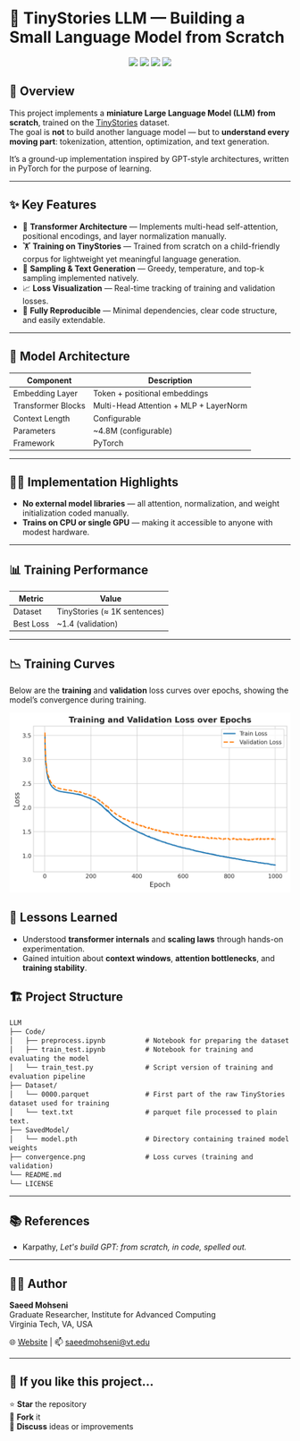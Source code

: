# 🚀 TinyStories LLM — Building a Small Language Model from Scratch

<p align="center">
  <img src="https://img.shields.io/badge/LLM-%236C63FF?style=for-the-badge"/>
  <img src="https://img.shields.io/badge/Transformer%20Architecture-%23FFB6C1?style=for-the-badge"/>
  <img src="https://img.shields.io/badge/Deep%20Learning-%23007ACC?style=for-the-badge&logo=ai&logoColor=white"/>
  <img src="https://img.shields.io/badge/PyTorch-EE4C2C?style=for-the-badge&logo=pytorch&logoColor=white"/>  
</p>

## 🧠 Overview  
This project implements a **miniature Large Language Model (LLM)** **from scratch**, trained on the [TinyStories](https://huggingface.co/datasets/roneneldan/TinyStories) dataset.  
The goal is **not** to build another language model — but to **understand every moving part**: tokenization, attention, optimization, and text generation.

It’s a ground-up implementation inspired by GPT-style architectures, written in PyTorch for the purpose of learning.

---

## ✨ Key Features
- 🧩 **Transformer Architecture** — Implements multi-head self-attention, positional encodings, and layer normalization manually.  
- 🏋️ **Training on TinyStories** — Trained from scratch on a child-friendly corpus for lightweight yet meaningful language generation.  
- 🧪 **Sampling & Text Generation** — Greedy, temperature, and top-k sampling implemented natively.  
- 📈 **Loss Visualization** — Real-time tracking of training and validation losses.  
- 🧰 **Fully Reproducible** — Minimal dependencies, clear code structure, and easily extendable.

---

## 🧬 Model Architecture
| Component | Description |
|------------|-------------|
| Embedding Layer | Token + positional embeddings |
| Transformer Blocks | Multi-Head Attention + MLP + LayerNorm |
| Context Length | Configurable |
| Parameters | ~4.8M (configurable) |
| Framework | PyTorch |

---

## 🧑‍💻 Implementation Highlights
- **No external model libraries** — all attention, normalization, and weight initialization coded manually.  
- **Trains on CPU or single GPU** — making it accessible to anyone with modest hardware.  

---

## 📊 Training Performance
| Metric | Value |
|--------|-------|
| Dataset | TinyStories (≈ 1K sentences) |
| Best Loss | ~1.4 (validation) |

---

## 📉 Training Curves

Below are the **training** and **validation** loss curves over epochs, showing the model’s convergence during training.

<p align="center">
  <img src="convergence.png" alt="Training and Validation Loss" width="600"/>
</p>



## 🧠 Lessons Learned
- Understood **transformer internals** and **scaling laws** through hands-on experimentation.  
- Gained intuition about **context windows**, **attention bottlenecks**, and **training stability**.   



## 🏗️ Project Structure
```
LLM
├── Code/
│   ├── preprocess.ipynb          # Notebook for preparing the dataset
│   ├── train_test.ipynb          # Notebook for training and evaluating the model
│   └── train_test.py             # Script version of training and evaluation pipeline
├── Dataset/
│   └── 0000.parquet              # First part of the raw TinyStories dataset used for training
│   └── text.txt                  # parquet file processed to plain text.
├── SavedModel/
│   └── model.pth                 # Directory containing trained model weights
├── convergence.png               # Loss curves (training and validation)
└── README.md
└── LICENSE
``` 

---

## 📚 References 
- Karpathy, *Let's build GPT: from scratch, in code, spelled out.* 


---

## 👨‍💻 Author
**Saeed Mohseni**  
Graduate Researcher, Institute for Advanced Computing  
Virginia Tech, VA, USA  

🌐 [Website](https://saeedmohseni.netlify.app/) | 📫 saeedmohseni@vt.edu  

---

## 🌟 If you like this project...
⭐ **Star** the repository  
🍴 **Fork** it  
🧠 **Discuss** ideas or improvements  
